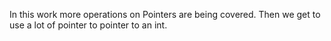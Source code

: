 In this work more operations on Pointers are being covered.
Then we get to use a lot of pointer to pointer to an int.
